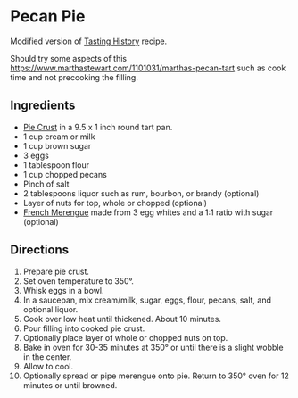 # Pecan Pie

Modified version of [Tasting History](https://www.youtube.com/watch?v=sIFlPc-TW94&t=237s) recipe.

Should try some aspects of this https://www.marthastewart.com/1101031/marthas-pecan-tart such as cook time and not precooking the filling.

## Ingredients
- [Pie Crust](pie-crust.md) in a 9.5 x 1 inch round tart pan.
- 1 cup cream or milk
- 1 cup brown sugar
- 3 eggs
- 1 tablespoon flour
- 1 cup chopped pecans 
- Pinch of salt
- 2 tablespoons liquor such as rum, bourbon, or brandy (optional)
- Layer of nuts for top, whole or chopped (optional)
- [French Merengue](french-meringue.md) made from 3 egg whites and a 1:1 ratio with sugar (optional)

## Directions
1. Prepare pie crust.
2. Set oven temperature to 350&deg;.
3. Whisk eggs in a bowl.
4. In a saucepan, mix cream/milk, sugar, eggs, flour, pecans, salt, and optional liquor.
6. Cook over low heat until thickened. About 10 minutes.
7. Pour filling into cooked pie crust.
8. Optionally place layer of whole or chopped nuts on top.
9. Bake in oven for 30-35 minutes at 350&deg; or until there is a slight wobble in the center. 
10. Allow to cool.
11. Optionally spread or pipe merengue onto pie. Return to 350&deg; oven for 12 minutes or until browned.

